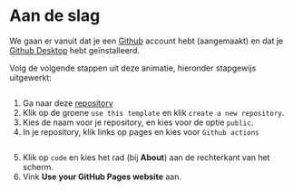 # Aan de slag

We gaan er vanuit dat je een [Github](../software/Github.md) account hebt (aangemaakt) en dat je [Github Desktop](githubdesktop) hebt geïnstalleerd.

Volg de volgende stappen uit deze animatie, hieronder stapgewijs uitgewerkt:
``` {figure} ../figures/teachbooks-template.gif
```

1. Ga naar deze [repository](https://github.com/TeachBooks/template)
2. Klik op de groene `use this template` en klik `create a new repository`.
3. Kies de naam voor je repository, en kies voor de optie `public`.
4. In je repository, klik links op pages en kies voor `Github actions`
``` {figure} ../figures/set_up_pages.png
```
5. Klik op `code` en kies het rad (bij **About**) aan de rechterkant van het scherm. 
6. Vink **Use your GitHub Pages website** aan.
